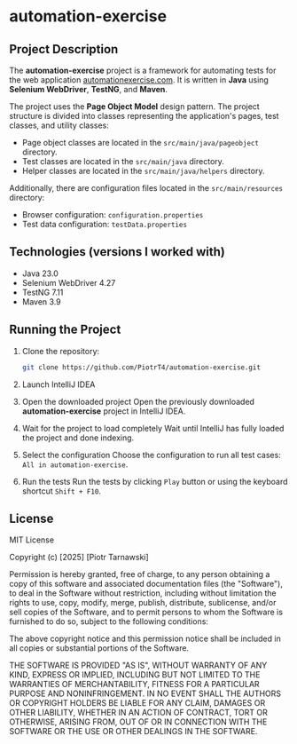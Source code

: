 # automation-exercise

## Project Description
The **automation-exercise** project is a framework for automating tests for the web application [automationexercise.com](https://www.automationexercise.com/). It is written in **Java** using **Selenium WebDriver**, **TestNG**, and **Maven**.

The project uses the **Page Object Model** design pattern. The project structure is divided into classes representing the application's pages, test classes, and utility classes:

- Page object classes are located in the `src/main/java/pageobject` directory.
- Test classes are located in the `src/main/java` directory.
- Helper classes are located in the `src/main/java/helpers` directory.

Additionally, there are configuration files located in the `src/main/resources` directory:
- Browser configuration: `configuration.properties`
- Test data configuration: `testData.properties`

## Technologies (versions I worked with)
- Java 23.0
- Selenium WebDriver 4.27
- TestNG 7.11
- Maven 3.9

## Running the Project
1. Clone the repository:
   ```bash
   git clone https://github.com/PiotrT4/automation-exercise.git
   ```
2. Launch IntelliJ IDEA

3. Open the downloaded project
Open the previously downloaded **automation-exercise** project in IntelliJ IDEA.

4. Wait for the project to load completely
Wait until IntelliJ has fully loaded the project and done indexing.

5. Select the configuration
Choose the configuration to run all test cases: `All in automation-exercise`.

6. Run the tests
Run the tests by clicking `Play` button or using the keyboard shortcut `Shift + F10`.

## License

MIT License

Copyright (c) [2025] [Piotr Tarnawski]

Permission is hereby granted, free of charge, to any person obtaining a copy
of this software and associated documentation files (the "Software"), to deal
in the Software without restriction, including without limitation the rights
to use, copy, modify, merge, publish, distribute, sublicense, and/or sell
copies of the Software, and to permit persons to whom the Software is
furnished to do so, subject to the following conditions:

The above copyright notice and this permission notice shall be included in all
copies or substantial portions of the Software.

THE SOFTWARE IS PROVIDED "AS IS", WITHOUT WARRANTY OF ANY KIND, EXPRESS OR
IMPLIED, INCLUDING BUT NOT LIMITED TO THE WARRANTIES OF MERCHANTABILITY,
FITNESS FOR A PARTICULAR PURPOSE AND NONINFRINGEMENT. IN NO EVENT SHALL THE
AUTHORS OR COPYRIGHT HOLDERS BE LIABLE FOR ANY CLAIM, DAMAGES OR OTHER
LIABILITY, WHETHER IN AN ACTION OF CONTRACT, TORT OR OTHERWISE, ARISING FROM,
OUT OF OR IN CONNECTION WITH THE SOFTWARE OR THE USE OR OTHER DEALINGS IN THE
SOFTWARE.
